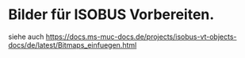 

# Bilder für ISOBUS Vorbereiten. 

siehe auch <https://docs.ms-muc-docs.de/projects/isobus-vt-objects-docs/de/latest/Bitmaps_einfuegen.html>


